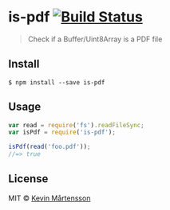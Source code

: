 # is-pdf [![Build Status](http://img.shields.io/travis/kevva/is-pdf/master.svg?style=flat)](https://travis-ci.org/kevva/is-pdf)

> Check if a Buffer/Uint8Array is a PDF file


## Install

```
$ npm install --save is-pdf
```


## Usage

```js
var read = require('fs').readFileSync;
var isPdf = require('is-pdf');

isPdf(read('foo.pdf'));
//=> true
```


## License

MIT © [Kevin Mårtensson](https://github.com/kevva)

